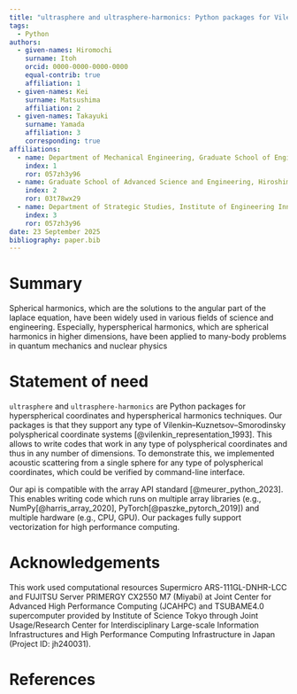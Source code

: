 ```yaml
---
title: "ultrasphere and ultrasphere-harmonics: Python packages for Vilenkin–Kuznetsov–Smorodinsky polyspherical coordinates and hyperspherical harmonics techniques in array API"
tags:
  - Python
authors:
  - given-names: Hiromochi
    surname: Itoh
    orcid: 0000-0000-0000-0000
    equal-contrib: true
    affiliation: 1
  - given-names: Kei
    surname: Matsushima
    affiliation: 2
  - given-names: Takayuki
    surname: Yamada
    affiliation: 3
    corresponding: true
affiliations:
  - name: Department of Mechanical Engineering, Graduate School of Engineering, The University of Tokyo, Japan
    index: 1
    ror: 057zh3y96
  - name: Graduate School of Advanced Science and Engineering, Hiroshima University, Japan
    index: 2
    ror: 03t78wx29
  - name: Department of Strategic Studies, Institute of Engineering Innovation, Graduate School of Engineering, The University of Tokyo
    index: 3
    ror: 057zh3y96
date: 23 September 2025
bibliography: paper.bib
---
```


# Summary

Spherical harmonics, which are the solutions to the angular part of the laplace equation, have been widely used in various fields of science and engineering.
Especially, hyperspherical harmonics, which are spherical harmonics in higher dimensions, have been applied to many-body problems in quantum mechanics and nuclear physics

# Statement of need

`ultrasphere` and `ultrasphere-harmonics` are Python packages for hyperspherical coordinates and hyperspherical harmonics techniques.
Our packages is that they support any type of Vilenkin–Kuznetsov–Smorodinsky polyspherical coordinate systems [@vilenkin_representation_1993].
This allows to write codes that work in any type of polyspherical coordinates and thus in any number of dimensions.
To demonstrate this, we implemented acoustic scattering from a single sphere for any type of polyspherical coordinates, which could be verified by command-line interface.

Our api is compatible with the array API standard [@meurer_python_2023].
This enables writing code which runs on multiple array libraries (e.g., NumPy[@harris_array_2020], PyTorch[@paszke_pytorch_2019]) and multiple hardware (e.g., CPU, GPU).
Our packages fully support vectorization for high performance computing.

# Acknowledgements

This work used computational resources
Supermicro ARS-111GL-DNHR-LCC and FUJITSU Server PRIMERGY CX2550 M7 (Miyabi) at Joint Center for Advanced High Performance Computing (JCAHPC) and
TSUBAME4.0 supercomputer provided by Institute of Science Tokyo
through Joint Usage/Research Center for Interdisciplinary Large-scale Information Infrastructures and High Performance Computing Infrastructure in Japan (Project ID: jh240031).

# References
